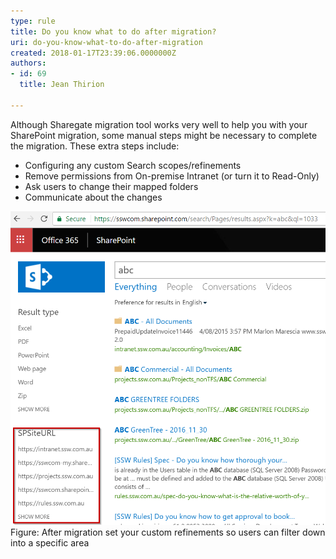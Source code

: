 ```yaml
---
type: rule
title: Do you know what to do after migration?
uri: do-you-know-what-to-do-after-migration
created: 2018-01-17T23:39:06.0000000Z
authors:
- id: 69
  title: Jean Thirion

---
```


Although Sharegate migration tool works very well to help you with your SharePoint migration, some manual steps might be necessary to complete the migration. These extra steps include:

 
- Configuring any custom Search scopes/refinements
- Remove permissions from On-premise Intranet (or turn it to Read-Only)
- Ask users to change their mapped folders
- Communicate about the changes


![](set-custom-refinements.png)​Figure: After migration set your custom refinements so users can filter down into a specific area ​​

